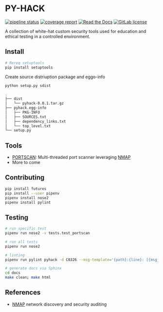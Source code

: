 # PY-HACK

[![pipeline status](https://gitlab.com/cjbarker/pyhack/badges/master/pipeline.svg)](https://gitlab.com/cjbarker/pyhack/commits/master)
[![coverage report](https://gitlab.com/cjbarker/pyhack/badges/master/coverage.svg)](https://cjbarker.gitlab.io/pyhack/)
[![Read the Docs](https://img.shields.io/readthedocs/pip.svg)](https://cjbarker.gitlab.io/pyhack/docs/)
[![GitLab license](https://img.shields.io/badge/license-MIT-brightgreen.svg)](https://gitlab.com/cjbarker/pyhack/blob/master/LICENSE)

A collection of white-hat custom security tools used for education and ethical testing in a controlled environment.

## Install
```bash
# Rereq setuptools
pip install setuptools
```

Create source distriuption package and eggo-info
```bash
python setup.py sdist

.
├── dist
│   └── pyhack-0.0.1.tar.gz
├── pyhack.egg-info
│   ├── PKG-INFO
│   ├── SOURCES.txt
│   ├── dependency_links.txt
│   └── top_level.txt
└── setup.py
```

## Tools
* [PORTSCAN](./pyhack/portscan): Multi-threaded port scanner leveraging [NMAP](https://nmap.org/)
* More to come

## Contributing
```bash
pip install futures
pip install --user pipenv
pipenv install nose2
pipenv install pylint
```

## Testing
```bash
# run specific test
pipenv run nose2 -v tests.test_portscan

# run all tests
pipenv run nose2 

# linting
pipenv run pylint pyhack -d C0326 --msg-template='{path}:{line}: [{msg_id}({symbol}), {obj}] {msg}'

# generate docs via Sphinx
cd docs
make clean; make html
```

## References
* [NMAP](https://nmap.org/) network discovery and security auditing

